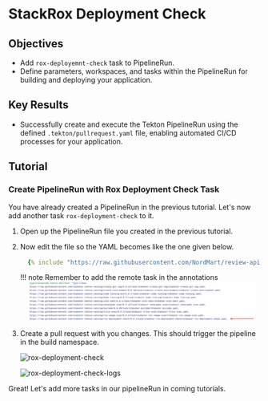 # StackRox Deployment Check

## Objectives

- Add `rox-deployemnt-check` task to PipelineRun.
- Define parameters, workspaces, and tasks within the PipelineRun for building and deploying your application.

## Key Results

- Successfully create and execute the Tekton PipelineRun using the defined `.tekton/pullrequest.yaml` file, enabling automated CI/CD processes for your application.

## Tutorial

### Create PipelineRun with Rox Deployment Check Task

You have already created a PipelineRun in the previous tutorial. Let's now add another task `rox-deployment-check` to it.

1. Open up the PipelineRun file you created in the previous tutorial.
1. Now edit the file so the YAML becomes like the one given below.

    ```yaml
      {% include "https://raw.githubusercontent.com/NordMart/review-api/main/.tekton/rox_deployment_check.yaml" %}
    ```

   !!! note
       Remember to add the remote task in the annotations
       ![rox-deployment-check](images/rox-deployment-check-annotation.png)

1. Create a pull request with you changes. This should trigger the pipeline in the build namespace.

   ![rox-deployment-check](images/rox-deployment-check.png)

   ![rox-deployment-check-logs](images/rox-deployment-check-logs.png)

Great! Let's add more tasks in our pipelineRun in coming tutorials.
